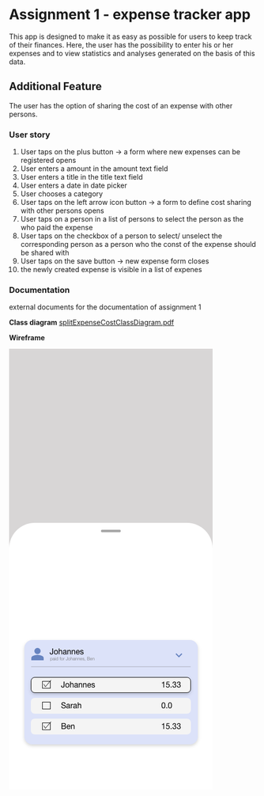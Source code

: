# Assignment 1 - expense tracker app

This app is designed to make it as easy as possible for users to keep track of their finances.
Here, the user has the possibility to enter his or her expenses and to view statistics and analyses
generated on the basis of this data.

## Additional Feature

The user has the option of sharing the cost of an expense with other persons.

### User story

1. User taps on the plus button -> a form where new expenses can be registered opens
2. User enters a amount in the amount text field
3. User enters a title in the title text field
4. User enters a date in date picker
5. User chooses a category
6. User taps on the left arrow icon button -> a form to define cost sharing with other persons opens
7. User taps on a person in a list of persons to select the person as the who paid the expense
8. User taps on the checkbox of a person to select/ unselect the corresponding person as a person who the const of the expense should be shared with
10. User taps on the save button -> new expense form closes
11. the newly created expense is visible in a list of expenes

### Documentation
external documents for the documentation of assignment 1

**Class diagram** [splitExpenseCostClassDiagram.pdf](documentation/splitExpenseCostClassDiagram.pdf)

**Wireframe**

![SplitExpenseCostForm.png](documentation/SplitExpenseCostForm.png)
